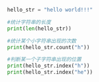 
<BlogInfo title="15.字符串统计操作" author="白日梦想猿" pv=0 read_times=0 pre_cost_time=0分8秒 category="高级变量类型" tag_list="['高级变量类型']" create_time="2020.02.11 10:56:01" update_time="2020.02.11 10:59:25" />

```python
hello_str = "hello world!!!"

#统计字符串的长度
print(len(hello_str))

#统计某个小字符串出现的次数
print(hello_str.count("h"))

#判断某一个子字符串出现的位置
print(hello_str.index("h"))
print(hello_str.index("he"))
```
